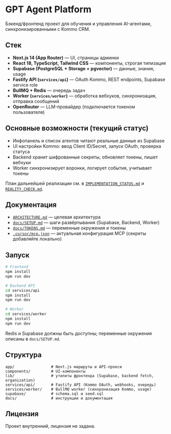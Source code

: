 # GPT Agent Platform

Бэкенд/фронтенд проект для обучения и управления AI-агентами, синхронизированными с Kommo CRM.

## Стек
- **Next.js 14 (App Router)** — UI, страницы админки
- **React 18, TypeScript, Tailwind CSS** — компоненты, строгая типизация
- **Supabase (PostgreSQL + Storage + pgvector)** — данные, знания, usage
- **Fastify API (`services/api`)** — OAuth Kommo, REST endpoints, Supabase service role
- **BullMQ + Redis** — очередь задач
- **Worker (`services/worker`)** — обработка вебхуков, синхронизация, отправка сообщений
- **OpenRouter** — LLM-провайдер (подключается токеном пользователя)

## Основные возможности (текущий статус)
- Инфопанель и список агентов читают реальные данные из Supabase
- UI настройки Kommo: ввод Client ID/Secret, запуск OAuth, проверка статуса
- Backend хранит шифрованные секреты, обновляет токены, пишет вебхуки
- Worker синхронизирует воронки, логирует события, учитывает токены

План дальнейшей реализации см. в [`IMPLEMENTATION_STATUS.md`](./IMPLEMENTATION_STATUS.md) и [`REALITY_CHECK.md`](./REALITY_CHECK.md).

## Документация
- [`ARCHITECTURE.md`](./ARCHITECTURE.md) — целевая архитектура
- [`docs/SETUP.md`](./docs/SETUP.md) — шаги развёртывания (Supabase, Backend, Worker)
- [`docs/TOKENS.md`](./docs/TOKENS.md) — переменные окружения и токены
- [`.cursor/mcp.json`](./.cursor/mcp.json) — актуальная конфигурация MCP (секреты добавляйте локально)

## Запуск
```bash
# Frontend
npm install
npm run dev

# Backend API
cd services/api
npm install
npm run dev

# Worker
cd services/worker
npm install
npm run dev
```
Redis и Supabase должны быть доступны; переменные окружения описаны в `docs/SETUP.md`.

## Структура
```
app/                # Next.js маршруты и API-прокси
components/         # UI-компоненты
lib/                # утилиты фронтенда (Supabase, backend fetch, organization)
services/api/       # Fastify API (Kommo OAuth, webhooks, очередь)
services/worker/    # BullMQ worker (синхронизация Kommo, usage)
supabase/           # schema.sql и seed.sql
docs/               # инструкции и документация
```

## Лицензия
Проект внутренний, лицензия не задана.

